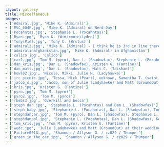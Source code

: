 ```yaml
---
layout: gallery
title: Miscellaneous
images:
- ['Admiral.jpg', 'Mike K. (Admiral)']
- ['MVC_004F.jpg', 'Mike K. (Admiral) on Nerd Day']
- ['Pocahntas.jpg', 'Stephanie L. (Pocahntas)']
- ['Ryan.jpg', 'Ryan K. (Wintrmute/Lyden)']
- ['TonysPie2.jpg', 'Tony C. (Brutus)']
- ['admiral2.jpg', 'Mike K. (Admiral) - I think he is 3rd in line there']
- ['admiralinafghanistan.jpg', 'Mike K. (Admiral) in Afghanistan']
- ['calico.jpg', 'Calico']
- ['car2.jpg', 'Tom M. (pyro), Dan L. (Shadowfax), Stephanie L. (Pocahntas)']
- ['dan_kris.jpg', 'Dan L. (Shadowfax), Kristen G. (Fantine)']
- ['dan_matt.jpg', 'Dan L. (Shadowfax), Matt C. (Taishan)']
- ['howl02.jpg', 'Nicole, Mikki, Julie H. (Ladyhawke)']
- ['irc_picnic.jpg', 'Tessa, Nick (Peart), unknown, Samantha T. (saint), Brad L. (Heretic)']
- ['jacob_s.jpg', 'Jacob, son of Julie (Ladyhawke) and Matt (GroundOut) S.']
- ['kris.jpg', 'Kristen G. (Fantine)']
- ['pyro.jpg', 'Tom M. (pyro)']
- ['pyro2.jpg', 'Tom M. (pyro)']
- ['rbebs3.jpg', 'Overkill and becca']
- ['steph_dan.jpg', 'Stephanie L. (Pocahntas) and Dan L. (Shadowfax)']
- ['steph_baby.jpg', 'Stephanie L. (Pocahntas), Dan L. (Shadowfax), Tom M. (pyro). The baby is Tommy, son of LVZ (Lizzie).']
- ['stephdancar.jpg', 'Tom M. (pyro), Dan L. (Shadowfax), Stephanie L. (Pocahntas)']
- ['stephdanppl.jpg', 'Stephanie L. (Pocahntas), Dan L. (Shadowfax), Kathryn S. (lenore), Elizabeth (ritzbit)']
- ['tom_kris.jpg', 'Tom M. (pyro), Kristen G. (Fantine)']
- ['wedc.jpg', 'Julie (Ladyhawke) and Matt (GroundOut) at their wedding']
- ['Picture0013.jpg', 'Shannon / Allyson G. / cz029 / Thumper']
- ['green_in_the_car.jpg', 'Shannon / Allyson G. / cz029 / Thumper']
---
```


